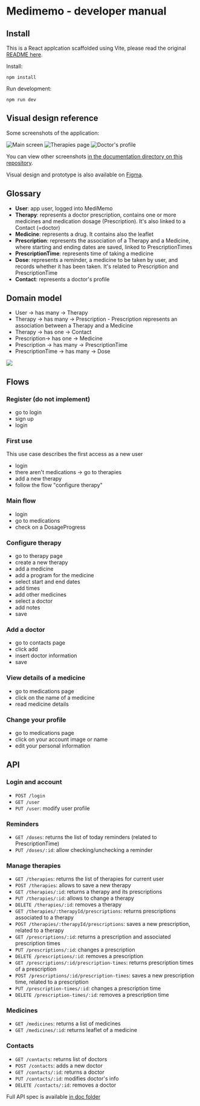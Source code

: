 # Medimemo - developer manual

## Install

This is a React applcation scaffolded using Vite, please read the original [README here](./doc/Vite-README.md).

Install: 

`npm install`

Run development:

`npm run dev`

## Visual design reference

Some screenshots of the application:

![Main screen](./doc/screens/Medications-1.png)
![Therapies page](./doc/screens/My%20therapies-1.png)
![Doctor's profile](./doc/screens/Laura%20thompson.png)

You can view other screenshots [in the documentation directory on this repository](./doc/screens/).

Visual design and prototype is also available on [Figma](https://www.figma.com/proto/u3QbbGOEuDUcnEZSngo9EG/Oh---MediMemo-UI?node-id=2-2&node-type=canvas&t=GVyTDEfgoRT1MYiI-1&scaling=scale-down&content-scaling=fixed&page-id=0%3A1&starting-point-node-id=2%3A2).

## Glossary

- **User**: app user, logged into MediMemo
- **Therapy**: represents a doctor prescription, contains one or more medicines and medication dosage (Prescription). It's also linked to a Contact (=doctor)
- **Medicine**: represents a drug. It contains also the leaflet
- **Prescription**: represents the association of a Therapy and a Medicine, where starting and ending dates are saved, linked to PrescriptionTimes
- **PrescriptionTime**: represents time of taking a medicine
- **Dose**: represents a reminder, a medicine to be taken by user, and records whether it has been taken. It's related to Prescription and PrescriptionTime
- **Contact**: represents a doctor's profile

## Domain model

- User -> has many -> Therapy
- Therapy -> has many -> Prescription - Prescription represents an association between a Therapy and a Medicine
- Therapy -> has one -> Contact
- Prescription-> has one -> Medicine
- Prescription -> has many -> PrescriptionTime
- PrescriptionTime -> has many -> Dose

![](./doc/assets/domain-model.png)

## Flows

### Register (do not implement)

- go to login
- sign up
- login

### First use

This use case describes the first access as a new user

- login
- there aren't medications -> go to therapies
- add a new therapy
- follow the flow "configure therapy"

### Main flow

- login
- go to medications
- check on a DosageProgress

### Configure therapy

- go to therapy page
- create a new therapy
- add a medicine
- add a program for the medicine
- select start and end dates
- add times
- add other medicines
- select a doctor
- add notes
- save

### Add a doctor

- go to contacts page
- click add
- insert doctor information
- save

### View details of a medicine

- go to medications page
- click on the name of a medicine
- read medicine details

### Change your profile

- go to medications page
- click on your account image or name
- edit your personal information

## API

### Login and account

- `POST /login`
- `GET /user`
- `PUT /user`: modify user profile

### Reminders

- `GET /doses`: returns the list of today reminders (related to PrescriptionTime)
- `PUT /doses/:id`: allow checking/unchecking a reminder

### Manage therapies

- `GET /therapies`: returns the list of therapies for current user
- `POST /therapies`: allows to save a new therapy
- `GET /therapies/:id`: returns a therapy and its prescriptions
- `PUT /therapies/:id`: allows to change a therapy
- `DELETE /therapies/:id`: removes a therapy
- `GET /therapies/:therapyId/prescriptions`: returns prescriptions associated to a therapy
- `POST /therapies/:therapyId/prescriptions`: saves a new prescription, related to a therapy
- `GET /prescriptions/:id`: returns a prescription and associated prescription times
- `PUT /prescriptions/:id`: changes a prescription
- `DELETE /prescriptions/:id`: removes a prescription
- `GET /prescriptions/:id/prescription-times`: returns prescription times of a prescription
- `POST /prescriptions/:id/prescription-times`: saves a new prescription time, related to a prescription
- `PUT /prescription-times/:id`: changes a prescription time
- `DELETE /prescription-times/:id`: removes a prescription time

### Medicines

- `GET /medicines`: returns a list of medicines
- `GET /medicines/:id`: returns leaflet of a medicine

### Contacts

- `GET /contacts`: returns list of doctors
- `POST /contacts`: adds a new doctor
- `GET /contacts/:id`: returns a doctor
- `PUT /contacts/:id`: modifies doctor's info
- `DELETE /contacts/:id`: removes a doctor

Full API spec is available [in doc folder](./doc/api.yaml)